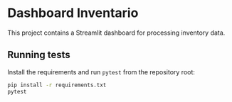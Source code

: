 # Dashboard Inventario

This project contains a Streamlit dashboard for processing inventory data.

## Running tests

Install the requirements and run `pytest` from the repository root:

```bash
pip install -r requirements.txt
pytest
```
